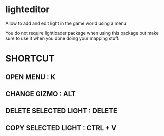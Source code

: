 # lighteditor
Allow to add and edit light in the game world using a menu

You do not require lightloader package when using this package but make sure to use it when you done doing your mapping stuff.

# SHORTCUT
  ## OPEN MENU : K
  ## CHANGE GIZMO : ALT
  ## DELETE SELECTED LIGHT : DELETE
  ## COPY SELECTED LIGHT : CTRL + V
